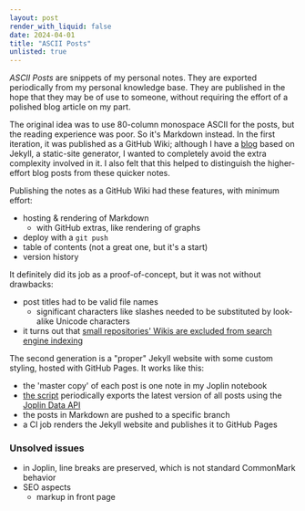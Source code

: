 ```yaml
---
layout: post
render_with_liquid: false
date: 2024-04-01
title: "ASCII Posts"
unlisted: true
---
```


*ASCII Posts* are snippets of my personal notes. They are exported
periodically from my personal knowledge base. They are published in the
hope that they may be of use to someone, without requiring the effort of
a polished blog article on my part.

The original idea was to use 80-column monospace ASCII for the posts,
but the reading experience was poor. So it's Markdown instead. In the
first iteration, it was published as a GitHub Wiki; although I have a
[blog](https://mcejp.github.io) based on Jekyll, a static-site
generator, I wanted to completely avoid the extra complexity involved in
it. I also felt that this helped to distinguish the higher-effort blog
posts from these quicker notes.

Publishing the notes as a GitHub Wiki had these features, with minimum
effort:

- hosting & rendering of Markdown
  - with GitHub extras, like rendering of graphs
- deploy with a `git push`
- table of contents (not a great one, but it's a start)
- version history

It definitely did its job as a proof-of-concept, but it was not without
drawbacks:

- post titles had to be valid file names
  - significant characters like slashes needed to be substituted by
    look-alike Unicode characters
- it turns out that [small repositories' Wikis are excluded from search
  engine
  indexing](https://github.com/orgs/community/discussions/4992#discussioncomment-1448177)

The second generation is a "proper" Jekyll website with some custom
styling, hosted with GitHub Pages. It works like this:

- the 'master copy' of each post is one note in my Joplin notebook
- [the script](https://github.com/mcejp/ascii-posts/blob/master/main.py)
  periodically exports the latest version of all posts using the [Joplin
  Data API](https://joplinapp.org/help/api/references/rest_api/)
- the posts in Markdown are pushed to a specific branch
- a CI job renders the Jekyll website and publishes it to GitHub Pages

### Unsolved issues

- in Joplin, line breaks are preserved, which is not standard CommonMark
  behavior
- SEO aspects
  - markup in front page

